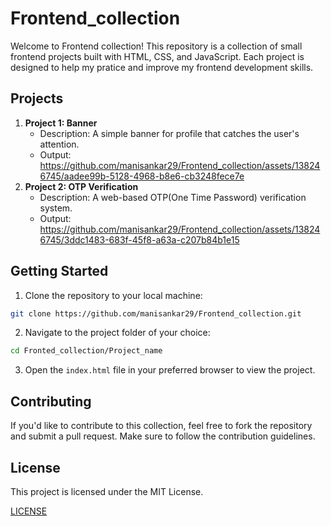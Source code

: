 # Frontend_collection

Welcome to Frontend collection! This repository is a collection of small frontend projects built with HTML, CSS, and JavaScript. Each project is designed to help my pratice and improve my frontend development skills.

## Projects

1. **Project 1: Banner**
   - Description: A simple banner for profile that catches the user's attention.
   - Output: https://github.com/manisankar29/Frontend_collection/assets/138246745/aadee99b-5128-4968-b8e6-cb3248fece7e
2. **Project 2: OTP Verification**
   - Description: A web-based OTP(One Time Password) verification system.
   - Output: https://github.com/manisankar29/Frontend_collection/assets/138246745/3ddc1483-683f-45f8-a63a-c207b84b1e15
## Getting Started

1. Clone the repository to your local machine:

  ```bash
  git clone https://github.com/manisankar29/Frontend_collection.git
  ```

2. Navigate to the project folder of your choice:

  ```bash
  cd Fronted_collection/Project_name
  ```

3. Open the `index.html` file in your preferred browser to view the project.

## Contributing

If you'd like to contribute to this collection, feel free to fork the repository and submit a pull request. Make sure to follow the contribution guidelines.

## License

This project is licensed under the MIT License.

[LICENSE](LICENSE)
